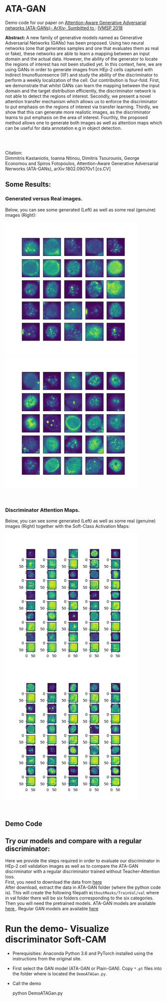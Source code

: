 # ATA-GAN


Demo code for our paper  on <a href="http://arxiv.org/abs/1802.09070"> Attention-Aware Generative Adversarial networks (ATA-GANs)- ArXiv- Sumbitted to  </a>: <a href="http://ivmsp2018.org/"> IVMSP 2018</a>
<br />

<strong> Abstract: </strong> A new family of generative models named as Generative Adversarial Networks (GANs) has been proposed. Using two neural networks (one that generates samples and one that evaluates them as real or fake), these networks are able
to learn a mapping between an input domain and the actual data. However, the ability of the generator to locate the regions
of interest has not been studied yet. In this context, here, we are using GANs in order to generate images from HEp-2 cells
captured with Indirect Imunofluoresence (IIF) and study the ability of the discriminator to perform a weekly localization of the cell. Our contribution is four-fold. First, we demonstrate that whilst GANs can learn the mapping between the input
domain and the target distribution efficiently, the discriminator network is not able to detect the regions of interest. Secondly, we present a novel attention transfer mechanism which allows us to enforce the discriminator to put emphasis on the regions of interest via transfer learning. Thirdly, we show that this can generate more realistic images, as the discriminator learns to put emphasis on the area of interest. Fourthly, the proposed method allows one to generate both images as well as attention maps which can be useful for data annotation e.g in object detection.

<br />
<br />

Citation: <br/>
Dimmitris Kastaniotis, Ioanna Ntinou, Dimitris Tsourounis, George Economou and Spiros Fotopoulos, Attention-Aware Generative Adversarial Nerworks (ATA-GANs), arXiv:1802.09070v1 [cs.CV]

## Some Results:



### Generated versus Real images.

Below, you can see some generated (Left) as well as some real (genuine) images (Right): <br />

<img src="gitimages/GeneratedImages_git.png" width="425"/> <img src="gitimages/RealImages_git.png" width="425"/> 

<br />
 
 
 ### Discriminator Attention Maps.
 
 Below, you can see some generated (Left) as well as some real (genuine) images (Right) together with the Soft-Class Activation Maps: <br />
 
<img src="gitimages/FAKE_D_cams.png" width="425"/> <img src="gitimages/REAL_D_cams.png" width="425"/> 

<br />


## Demo Code

## Try our models and compare with a regular discriminator:

Here we provide the steps required in order to evaluate our discriminator in HEp-2 cell validation images as well as to compare the ATA-GAN discriminator with a regular discriminator trained without Teacher-Attention loss. <br/>
First, you need to download the data from <a href="https://www.dropbox.com/s/1mjnpwqfrk0au4b/ICPR2014_demoImages.zip?dl=0">here </a> <br />
After download, extract the data in ATA-GAN folder (where the python code is). This will create the following filepath `WithoutMasks/TrainVal/val` where in val folder there will be six folders corresponding to the six categories.
<br />
Then you will need the pretrained models. ATA-GAN models are available <a href="https://www.dropbox.com/s/ldn821j0kfdo7jj/ATAGAN_models.zip?dl=0"> here </a>. Regular GAN models are available <a href="https://www.dropbox.com/s/9o64m6d1jsk4tp6/PlainGAN_models.zip?dl=0"> here</a>
<br />
# Run the demo- Visualize discriminator Soft-CAM
- Prerequisities: Anaconda Python 3.6 and PyTorch installed using the instructions from the original site.
- First select the GAN model (ATA-GAN or Plain-GAN). Copy `*.pt` files into the folder where is located the `DemoATAGan.py`.
-  Call the demo


     python DemoATAGan.py
    
    




